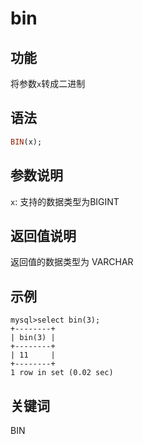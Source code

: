 # bin

## 功能

将参数`x`转成二进制

## 语法

```Haskell
BIN(x);
```

## 参数说明

`x`: 支持的数据类型为BIGINT

## 返回值说明

返回值的数据类型为 VARCHAR

## 示例

```Plain Text
mysql>select bin(3);
+--------+
| bin(3) |
+--------+
| 11     |
+--------+
1 row in set (0.02 sec)
```

## 关键词

BIN
